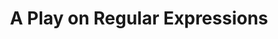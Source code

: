 ---
title: A Play on Regular Expressions
paper-url: http://sebfisch.github.io/haskell-regexp/regexp-play.pdf
authors:
- Sebastian Fischer
- Frank Huch
- Thomas Wilke
type: paper
tags:
- regular expressions
doHaskell-type: functional pearl
dohaskell-year: 2010
---
